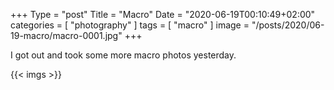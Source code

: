 +++
Type = "post"
Title = "Macro"
Date = "2020-06-19T00:10:49+02:00"
categories = [ "photography" ]
tags = [
    "macro"
]
image = "/posts/2020/06-19-macro/macro-0001.jpg"
+++

I got out and took some more macro photos yesterday.

{{< imgs >}}

